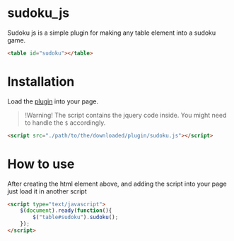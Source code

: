 # sudoku_js

Sudoku js is a simple plugin for making any table element into a sudoku game.

```html
<table id="sudoku"></table>
```

# Installation

Load the [plugin](https://github.com/geon696/sudoku_js) into your page.

> !Warning!
> The script contains the jquery code inside. You might need to handle the `$` accordingly.

```html
<script src="./path/to/the/downloaded/plugin/sudoku.js"></script>
```

# How to use

After creating the html element above, and adding the script into your page just load it in another script

```html
<script type="text/javascript">
	$(document).ready(function(){
		$("table#sudoku").sudoku();
	});
</script>
```
